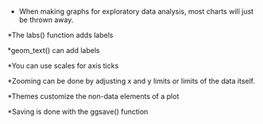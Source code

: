 * When making graphs for exploratory data analysis, most charts will just be thrown away.

*The labs() function adds labels

*geom_text() can add labels

*You can use scales for axis ticks

*Zooming can be done by adjusting x and y limits or limits of the data itself.

*Themes customize the non-data elements of a plot

*Saving is done with the ggsave() function